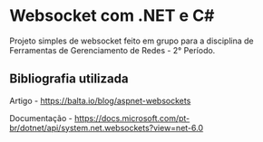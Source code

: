 # Websocket com .NET e C#
Projeto simples de websocket feito em grupo para a disciplina de Ferramentas de Gerenciamento de Redes - 2° Período.

## Bibliografia utilizada

Artigo - https://balta.io/blog/aspnet-websockets

Documentação - https://docs.microsoft.com/pt-br/dotnet/api/system.net.websockets?view=net-6.0
